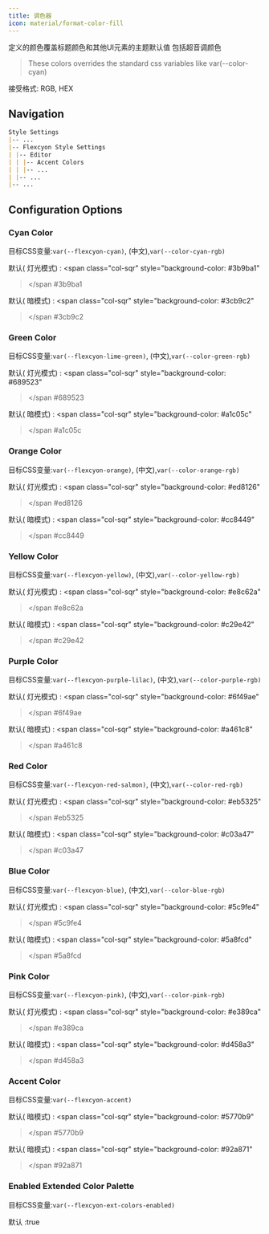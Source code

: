 ```yaml
---
title: 调色器
icon: material/format-color-fill
---
```


定义的颜色覆盖标题颜色和其他UI元素的主题默认值
包括超音调颜色

> These colors overrides the standard css variables like var(--color-cyan)

接受格式: RGB, HEX

## Navigation

```md
Style Settings
|-- ...
|-- Flexcyon Style Settings
| |-- Editor
| | |-- Accent Colors
| | |-- ...
| |-- ...
|-- ...
```

## Configuration Options

### Cyan Color

目标CSS变量:`var(--flexcyon-cyan)`, (中文),`var(--color-cyan-rgb)`

默认( 灯光模式) :
<span class="col-sqr" style="background-color: #3b9ba1"

> </span
> #3b9ba1

默认( 暗模式) :
<span class="col-sqr" style="background-color: #3cb9c2"

> </span
> #3cb9c2

### Green Color

目标CSS变量:`var(--flexcyon-lime-green)`, (中文),`var(--color-green-rgb)`

默认( 灯光模式) :
<span class="col-sqr" style="background-color: #689523"

> </span
> #689523

默认( 暗模式) :
<span class="col-sqr" style="background-color: #a1c05c"

> </span
> #a1c05c

### Orange Color

目标CSS变量:`var(--flexcyon-orange)`, (中文),`var(--color-orange-rgb)`

默认( 灯光模式) :
<span class="col-sqr" style="background-color: #ed8126"

> </span
> #ed8126

默认( 暗模式) :
<span class="col-sqr" style="background-color: #cc8449"

> </span
> #cc8449

### Yellow Color

目标CSS变量:`var(--flexcyon-yellow)`, (中文),`var(--color-yellow-rgb)`

默认( 灯光模式) :
<span class="col-sqr" style="background-color: #e8c62a"

> </span
> #e8c62a

默认( 暗模式) :
<span class="col-sqr" style="background-color: #c29e42"

> </span
> #c29e42

### Purple Color

目标CSS变量:`var(--flexcyon-purple-lilac)`, (中文),`var(--color-purple-rgb)`

默认( 灯光模式) :
<span class="col-sqr" style="background-color: #6f49ae"

> </span
> #6f49ae

默认( 暗模式) :
<span class="col-sqr" style="background-color: #a461c8"

> </span
> #a461c8

### Red Color

目标CSS变量:`var(--flexcyon-red-salmon)`, (中文),`var(--color-red-rgb)`

默认( 灯光模式) :
<span class="col-sqr" style="background-color: #eb5325"

> </span
> #eb5325

默认( 暗模式) :
<span class="col-sqr" style="background-color: #c03a47"

> </span
> #c03a47

### Blue Color

目标CSS变量:`var(--flexcyon-blue)`, (中文),`var(--color-blue-rgb)`

默认( 灯光模式) :
<span class="col-sqr" style="background-color: #5c9fe4"

> </span
> #5c9fe4

默认( 暗模式) :
<span class="col-sqr" style="background-color: #5a8fcd"

> </span
> #5a8fcd

### Pink Color

目标CSS变量:`var(--flexcyon-pink)`, (中文),`var(--color-pink-rgb)`

默认( 灯光模式) :
<span class="col-sqr" style="background-color: #e389ca"

> </span
> #e389ca

默认( 暗模式) :
<span class="col-sqr" style="background-color: #d458a3"

> </span
> #d458a3

### Accent Color

目标CSS变量:`var(--flexcyon-accent)`

默认( 暗模式) :
<span class="col-sqr" style="background-color: #5770b9"

> </span
> #5770b9

默认( 暗模式) :
<span class="col-sqr" style="background-color: #92a871"

> </span
> #92a871

### Enabled Extended Color Palette

目标CSS变量:`var(--flexcyon-ext-colors-enabled)`

默认 :true

